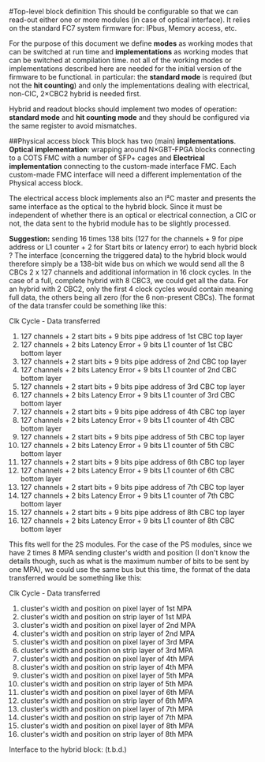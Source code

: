 #Top-level block definition
This should be configurable so that we can read-out either one or more modules (in case of optical interface).
It relies on the standard FC7 system firmware for: IPbus, Memory access, etc.

For the purpose of this document we define **modes** as working modes that can be switched at run time and **implementations** as working modes that can be switched at compilation time. not all of the working modes or implementations described here are needed for the initial version of the firmware to be functional. in particular: the **standard mode** is required (but not the **hit counting**) and only the implementations dealing with electrical, non-CIC, 2×CBC2 hybrid is needed first.

Hybrid and readout blocks should implement two modes of operation: **standard mode** and **hit counting mode** and they should be configured via the same register to avoid mismatches.

##Physical access block
This block has two (main) **implementations**. **Optical implementation**: wrapping around N×GBT-FPGA blocks connecting to a COTS FMC with a number of SFP+ cages and **Electrical implementation** connecting to the custom-made interface FMC. Each custom-made FMC interface will need a different implementation of the Physical access block.

The electrical access block implements also an I²C master and presents the same interface as the optical to the hybrid block. Since it must be independent of whether there is an optical or electrical connection, a CIC or not, the data sent to the hybrid module has to be slightly processed.

**Suggestion:** sending 16 times 138 bits (127 for the channels + 9 for pipe address or L1 counter + 2 for Start bits or latency error) to each hybrid block ? The interface (concerning the triggered data) to the hybrid block would therefore simply be a 138-bit wide bus on which we would send all the 8 CBCs 2 x 127 channels and additional information in 16 clock cycles. In the case of a full, complete hybrid with 8 CBC3, we could get all the data. For an hybrid with 2 CBC2, only the first 4 clock cycles would contain meaning full data, the others being all zero (for the 6 non-present CBCs). The format of the data transfer could be something like this:

Clk Cycle - Data transferred
1. 127 channels + 2 start bits + 9 bits pipe address of 1st CBC top layer 
2. 127 channels + 2 bits Latency Error + 9 bits L1 counter of 1st CBC bottom layer 
3. 127 channels + 2 start bits + 9 bits pipe address  of 2nd CBC top layer 
4. 127 channels + 2 bits Latency Error + 9 bits L1 counter of 2nd CBC bottom layer 
5. 127 channels + 2 start bits + 9 bits pipe address  of 3rd CBC top layer 
6. 127 channels + 2 bits Latency Error + 9 bits L1 counter of 3rd CBC bottom layer 
7. 127 channels + 2 start bits + 9 bits pipe address  of 4th CBC top layer 
8. 127 channels + 2 bits Latency Error + 9 bits L1 counter of 4th CBC bottom layer 
9. 127 channels + 2 start bits + 9 bits pipe address  of 5th CBC top layer 
10. 127 channels + 2 bits Latency Error + 9 bits L1 counter of 5th CBC bottom layer 
11. 127 channels + 2 start bits + 9 bits pipe address  of 6th CBC top layer 
12. 127 channels + 2 bits Latency Error + 9 bits L1 counter of 6th CBC bottom layer
13. 127 channels + 2 start bits + 9 bits pipe address  of 7th CBC top layer 
14. 127 channels + 2 bits Latency Error + 9 bits L1 counter of 7th CBC bottom layer 
15. 127 channels + 2 start bits + 9 bits pipe address  of 8th CBC top layer 
16. 127 channels + 2 bits Latency Error + 9 bits L1 counter of 8th CBC bottom layer 

This fits well for the 2S modules. For the case of the PS modules, since we have 2 times 8 MPA sending cluster's width and position (I don't know the details though, such as what is the maximum number of bits to be sent by one MPA), we could use the same bus but this time, the format of the data transferred would be something like this:

Clk Cycle - Data transferred
1. cluster's width and position on pixel layer of 1st MPA
2. cluster's width and position on strip layer of 1st MPA 
3. cluster's width and position on pixel layer of 2nd MPA 
4. cluster's width and position on strip layer of 2nd MPA 
5. cluster's width and position on pixel layer of 3rd MPA 
6. cluster's width and position on strip layer of 3rd MPA 
7. cluster's width and position on pixel layer of 4th MPA 
8. cluster's width and position on strip layer of 4th MPA 
9. cluster's width and position on pixel layer of 5th MPA 
10. cluster's width and position on strip layer of 5th MPA 
11. cluster's width and position on pixel layer of 6th MPA 
12. cluster's width and position on strip layer of 6th MPA
13. cluster's width and position on pixel layer of 7th MPA 
14. cluster's width and position on strip layer of 7th MPA 
15. cluster's width and position on pixel layer of 8th MPA 
16. cluster's width and position on strip layer of 8th MPA 

Interface to the hybrid block: (t.b.d.)
